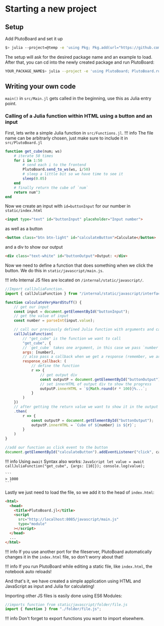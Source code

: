 ```@contents
```

# Starting a new project

## Setup
Add PlutoBoard and set it up
```bash
$> julia --project=@temp -e 'using Pkg; Pkg.add(url="https://github.com/UniStuttgart-IKR/PlutoBoardExamples"); Pkg.add(url="https://github.com/UniStuttgart-IKR/PlutoBoard.jl"); using PlutoBoard; PlutoBoard.setup()'
```

The setup will ask for the desired package name and an example to load. After that, you can cd into the newly created package and run PlutoBoard:

```bash
YOUR_PACKAGE_NAME$> julia --project -e 'using PlutoBoard; PlutoBoard.run()'
```

## Writing your own code
`main()` in `src/Main.jl` gets called in the beginning, use this as Julia entry point.

### Calling of a Julia function within HTML using a button and an input

First, lets write a simple Julia function in `src/Functions.jl`.
!!! info
    The file name can be arbitrarly chosen, just make sure to include it in `src/PlutoBoard.jl`

```Julia
function get_cube(num; ws)
    # iterate 50 times
	for i in 1:50
        # send each i to the frontend
		PlutoBoard.send_to_ws(ws, i/50)
        # sleep a little bit so we have time to see it
		sleep(0.05)
	end
    # finally return the cube of `num`
	return num^3
end
```

Now we create an input with `id=buttonInput` for our number in `static/index.html`
```HTML
<input type="text" id="buttonInput" placeholder="Input number">
```
as well as a button
```HTML
<button class="btn btn-light" id="calculateButton">Calculate</button>
```
and a div to show our output
```HTML
<div class="text-white" id="buttonOutput">Output: </div>
```
Now we need to define a function that does something when we click the button. We do this in `static/javascript/main.js`.

!!! info
    Internal JS files are located on `/internal/static/javascript/`.

```JavaScript
//Import callJuliaFunction.
import { callJuliaFunction } from "/internal/static/javascript/interface.js";

function calculateVeryHardStuff() {
    // get our input
    const input = document.getElementById("buttonInput");
    // get the value of input 
    const number = parseInt(input.value);

    // call our previously defined Julia function with arguments and callback
    callJuliaFunction(
        // "get_cube" is the function we want to call
        "get_cube", {
        // `get_cube` takes one argument, in this case we pass `number`
        args: [number],
        // also pass a callback when we get a response (remember, we are sending the progress of the for loop, i/50)
        response_callback: (
            // define the function
            r => {
                // get output div
                const outputP = document.getElementById("buttonOutput");
                // set innerHTML of output div to show the progress
                outputP.innerHTML = `${Math.round(r * 100)}%...`;
            }
        )
    })
    // after getting the return value we want to show it in the output div
    .then(
        r => {
            const outputP = document.getElementById("buttonOutput");
            outputP.innerHTML = `Cube of ${number} is ${r}`;
        }
    )
}

//add our function as click event to the button
document.getElementById("calculateButton").addEventListener("click", calculateVeryHardStuff);
```
!!! info
    Using `await` Syntax also works:
    ```JavaScript
    let value = await callJuliaFunction("get_cube", {args: [10]});
    console.log(value);
    ```

    ```
    > 1000
    ```

Lastly we just need to load the file, so we add it to the head of `index.html`:
```html
<html>
  <head>
    <title>PlutoBoard.jl</title>
    <script
      src="http://localhost:8085/javascript/main.js"
      type="module"
    ></script>
  </head>
  ...
</html>
```

!!! info
    If you use another port for the fileserver, PlutoBoard automatically changes it in the `index.html` file, so don't worry about that!

!!! info
    If you run PlutoBoard while editing a static file, like `index.html`, the notebook auto reloads!

And that's it, we have created a simple application using HTML and JavaScript as input and Julia for calculating!

Importing other JS files is easily done using ES6 Modules:
```javascript
//imports function from static/javascript/folder/file.js
import { function } from "./folder/file.js";
```

!!! info
    Don't forget to export functions you want to import elsewhere.

